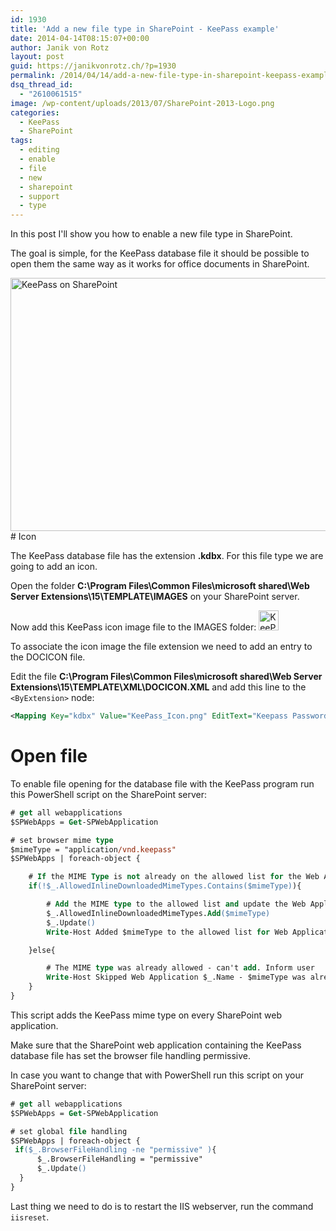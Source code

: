 ```yaml
---
id: 1930
title: 'Add a new file type in SharePoint - KeePass example'
date: 2014-04-14T08:15:07+00:00
author: Janik von Rotz
layout: post
guid: https://janikvonrotz.ch/?p=1930
permalink: /2014/04/14/add-a-new-file-type-in-sharepoint-keepass-example/
dsq_thread_id:
  - "2610061515"
image: /wp-content/uploads/2013/07/SharePoint-2013-Logo.png
categories:
  - KeePass
  - SharePoint
tags:
  - editing
  - enable
  - file
  - new
  - sharepoint
  - support
  - type
---
```

In this post I'll show you how to enable a new file type in SharePoint.

The goal is simple, for the KeePass database file it should be possible to open them the same way as it works for office documents in SharePoint.

<img src="https://janikvonrotz.ch/wp-content/uploads/2014/04/KeePass-on-SharePoint.jpg" alt="KeePass on SharePoint" width="755" height="405" class="aligncenter size-full wp-image-1934" />
<!--more-->
# Icon

The KeePass database file has the extension **.kdbx**. For this file type we are going to add an icon.

Open the folder **C:\Program Files\Common Files\microsoft shared\Web Server Extensions\15\TEMPLATE\IMAGES** on your SharePoint server.

Now add this KeePass icon image file to the IMAGES folder: <img src="https://janikvonrotz.ch/wp-content/uploads/2014/04/KeePass_Icon.png" alt="KeePass_Icon" width="32" height="32" class="aligncenter size-full wp-image-1931" />

To associate the icon image the file extension we need to add an entry to the DOCICON file.

Edit the file **C:\Program Files\Common Files\microsoft shared\Web Server Extensions\15\TEMPLATE\XML\DOCICON.XML** and add this line to the `<ByExtension>` node:

```xml
<Mapping Key="kdbx" Value="KeePass_Icon.png" EditText="Keepass Password Manager"/>
```

# Open file

To enable file opening for the database file with the KeePass program run this PowerShell script on the SharePoint server:

```ps
# get all webapplications
$SPWebApps = Get-SPWebApplication

# set browser mime type
$mimeType = "application/vnd.keepass"
$SPWebApps | foreach-object { 

    # If the MIME Type is not already on the allowed list for the Web Application 
    if(!$_.AllowedInlineDownloadedMimeTypes.Contains($mimeType)){ 

        # Add the MIME type to the allowed list and update the Web Application 
        $_.AllowedInlineDownloadedMimeTypes.Add($mimeType) 
        $_.Update() 
        Write-Host Added $mimeType to the allowed list for Web Application $_.Name 

    }else{ 

        # The MIME type was already allowed - can't add. Inform user 
        Write-Host Skipped Web Application $_.Name - $mimeType was already allowed 
    } 
}
```

This script adds the KeePass mime type on every SharePoint web application.

Make sure that the SharePoint web application containing the KeePass database file has set the browser file handling permissive.

In case you want to change that with PowerShell run this script on your SharePoint server:

```ps
# get all webapplications
$SPWebApps = Get-SPWebApplication

# set global file handling
$SPWebApps | foreach-object {
 if($_.BrowserFileHandling -ne "permissive" ){
      $_.BrowserFileHandling = "permissive" 
      $_.Update()
  }
}
```

Last thing we need to do is to restart the IIS webserver, run the command `iisreset`.
